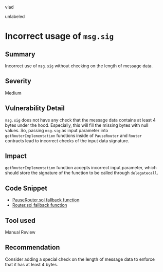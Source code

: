 vlad

unlabeled

# Incorrect usage of `msg.sig`

## Summary

Incorrect use of `msg.sig` without checking on the length of message data.

## Severity

Medium

## Vulnerability Detail

`msg.sig` does not have any check that the message data contains at least 4 bytes under the hood. Especially, this will fill the missing bytes with null values. So, passing `msg.sig` as input parameter into `getRouterImplementation` functions inside of `PauseRouter` and `Router` contracts lead to incorrect checks of the input data signature.

## Impact

`getRouterImplementation` function accepts incorrect input parameter, which should store the signature of the function to be called through `delegatecall`.

## Code Snippet

- [PauseRouter.sol fallback function](https://github.com/sherlock-audit/2022-09-notional/blob/main/contracts-v2/contracts/external/PauseRouter.sol#L147)
- [Router.sol fallback function](https://github.com/sherlock-audit/2022-09-notional/blob/main/contracts-v2/contracts/external/Router.sol#L287)

## Tool used

Manual Review

## Recommendation

Consider adding a special check on the length of message data to enforce that it has at least 4 bytes.
